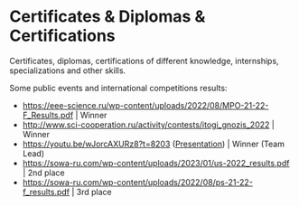 # Certificates & Diplomas & Certifications

Certificates, diplomas, certifications of different knowledge, internships, specializations and other skills.

Some public events and international competitions results:
- https://eee-science.ru/wp-content/uploads/2022/08/MPO-21-22-F_Results.pdf | Winner
- http://www.sci-cooperation.ru/activity/contests/itogi_gnozis_2022 | Winner
- https://youtu.be/wJorcAXURz8?t=8203 ([Presentation](https://github.com/EnterSub/Other_Projects/blob/main/Presentation_ImageFinder.pdf)) | Winner (Team Lead)
- https://sowa-ru.com/wp-content/uploads/2023/01/us-2022_results.pdf | 2nd place
- https://sowa-ru.com/wp-content/uploads/2022/08/ps-21-22-f_results.pdf | 3rd place

